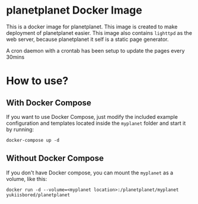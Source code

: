 # planetplanet Docker Image

This is a docker image for planetplanet. This image is created to make deployment
of planetplanet easier. This image also contains `lighttpd` as the web server,
because planetplanet it self is a static page generator.

A cron daemon with a crontab has been setup to update the pages every 30mins

# How to use?

## With Docker Compose

If you want to use Docker Compose, just modify the included example configuration
and templates located inside the `myplanet` folder and start it by running:

`docker-compose up -d`

## Without Docker Compose

If you don't have Docker compose, you can mount the `myplanet` as a volume, like
this:

`docker run -d --volume=<myplanet location>:/planetplanet/myplanet yukiisbored/planetplanet`
